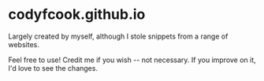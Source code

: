 # codyfcook.github.io

Largely created by myself, although I stole snippets from a range of websites. 

Feel free to use! Credit me if you wish -- not necessary. If you improve on it, I'd love to see the changes. 
